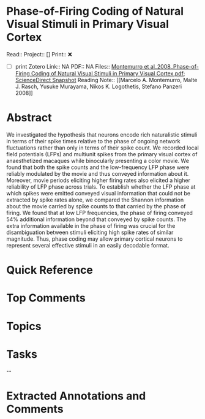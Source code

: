 

# Phase-of-Firing Coding of Natural Visual Stimuli in Primary Visual Cortex
Read:: 
Project:: []
Print::  ❌
- [ ] print 
Zotero Link:: NA
PDF:: NA
Files:: [Montemurro et al_2008_Phase-of-Firing Coding of Natural Visual Stimuli in Primary Visual Cortex.pdf](file:///home/michaelt/Insync/m@tarlton.info/Google%20Drive/06.%20Zotero/storage/SGTSCK72/Montemurro%20et%20al_2008_Phase-of-Firing%20Coding%20of%20Natural%20Visual%20Stimuli%20in%20Primary%20Visual%20Cortex.pdf); [ScienceDirect Snapshot](file:///home/michaelt/Insync/m@tarlton.info/Google%20Drive/06.%20Zotero/storage/R24LT7YG/S0960982208001681.html)
Reading Note:: [[Marcelo A. Montemurro, Malte J. Rasch, Yusuke Murayama, Nikos K. Logothetis, Stefano Panzeri 2008]]

# Abstract
We investigated the hypothesis that neurons encode rich naturalistic stimuli in terms of their spike times relative to the phase of ongoing network fluctuations rather than only in terms of their spike count. We recorded local field potentials (LFPs) and multiunit spikes from the primary visual cortex of anaesthetized macaques while binocularly presenting a color movie. We found that both the spike counts and the low-frequency LFP phase were reliably modulated by the movie and thus conveyed information about it. Moreover, movie periods eliciting higher firing rates also elicited a higher reliability of LFP phase across trials. To establish whether the LFP phase at which spikes were emitted conveyed visual information that could not be extracted by spike rates alone, we compared the Shannon information about the movie carried by spike counts to that carried by the phase of firing. We found that at low LFP frequencies, the phase of firing conveyed 54% additional information beyond that conveyed by spike counts. The extra information available in the phase of firing was crucial for the disambiguation between stimuli eliciting high spike rates of similar magnitude. Thus, phase coding may allow primary cortical neurons to represent several effective stimuli in an easily decodable format.

# Quick Reference


# Top Comments


# Topics


# Tasks


--
# Extracted Annotations and Comments